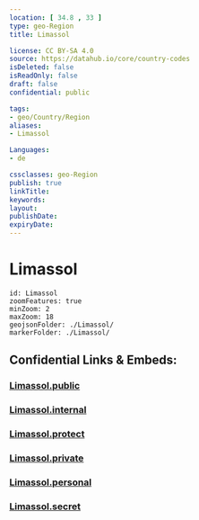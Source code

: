 ```yaml
---
location: [ 34.8 , 33 ] 
type: geo-Region
title: Limassol

license: CC BY-SA 4.0
source: https://datahub.io/core/country-codes
isDeleted: false
isReadOnly: false
draft: false
confidential: public

tags:
- geo/Country/Region
aliases:
- Limassol

Languages:
- de

cssclasses: geo-Region
publish: true
linkTitle: 
keywords: 
layout: 
publishDate: 
expiryDate: 
---
```


# Limassol

```leaflet
id: Limassol
zoomFeatures: true 
minZoom: 2 
maxZoom: 18
geojsonFolder: ./Limassol/
markerFolder: ./Limassol/
```


## Confidential Links & Embeds: 

### [Limassol.public](/_public/\Earth\Continent\Europe\Europe~South\Cyprus\districts~CyprusLimassol.public.md) 

### [Limassol.internal](/_internal/\Earth\Continent\Europe\Europe~South\Cyprus\districts~CyprusLimassol.internal.md) 

### [Limassol.protect](/_protect/\Earth\Continent\Europe\Europe~South\Cyprus\districts~CyprusLimassol.protect.md) 

### [Limassol.private](/_private/\Earth\Continent\Europe\Europe~South\Cyprus\districts~CyprusLimassol.private.md) 

### [Limassol.personal](/_personal/\Earth\Continent\Europe\Europe~South\Cyprus\districts~CyprusLimassol.personal.md) 

### [Limassol.secret](/_secret/\Earth\Continent\Europe\Europe~South\Cyprus\districts~CyprusLimassol.secret.md)

